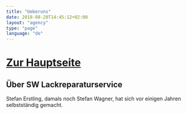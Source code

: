 ```yaml
---
title: "Ueberuns"
date: 2018-08-20T14:45:12+02:00
layout: "agency"
type: "page"
language: "de"
---
```


<h1 class="text-center"><a href="https://www.sw-lackreparaturservice.de" title="Startseite">Zur Hauptseite</a></h1>


## Über SW Lackreparaturservice

Stefan Erstling, damals noch Stefan Wagner, hat sich vor einigen Jahren selbstständig gemacht.